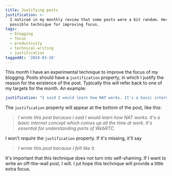 ```yaml
---
title: Justifying posts
justification: >-
  I noticed in my monthly review that some posts were a bit random. Here is a
  possible technique for improving focus.
tags:
  - blogging
  - focus
  - productivity
  - technical-writing
  - justification
taggedAt: '2024-03-26'
---
```


This month I have an experimental technique to improve the focus of my blogging. Posts should have a `justification` property, in which I justify the reason for the existence of the post. Typically this will refer back to one of my targets for the month. An example:

```yaml
justification: "I said I would learn how NAT works. It's a basic internet concept which comes up all the time at work. It's essential for understanding parts of WebRTC."
```

The `justification` property will appear at the bottom of the post, like this:

> _I wrote this post because I said I would learn how NAT works. It's a basic internet concept which comes up all the time at work. It's essential for understanding parts of WebRTC._

I won't _require_ the `justification` property. If it's missing, it'll say

> _I wrote this post because I felt like it._

It's important that this technique does not turn into self-shaming. If I want to write an off-the-wall post, I will. I jut hope this technique will provide a little extra focus.
